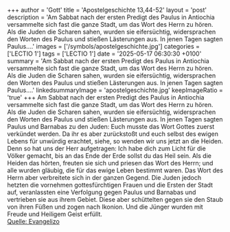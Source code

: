 +++
author = 'Gott'
title = 'Apostelgeschichte 13,44-52'
layout = 'post'
description = 'Am Sabbat nach der ersten Predigt des Paulus in Antiochia versammelte sich fast die ganze Stadt, um das Wort des Herrn zu hören. Als die Juden die Scharen sahen, wurden sie eifersüchtig, widersprachen den Worten des Paulus und stießen Lästerungen aus. In jenen Tagen sagten Paulus....'
images = ['/symbols/apostelgeschichte.jpg']
categories = ['LECTIO 1']
tags = ['LECTIO 1']
date = '2025-05-17 06:30:30 +0100'
summary = 'Am Sabbat nach der ersten Predigt des Paulus in Antiochia versammelte sich fast die ganze Stadt, um das Wort des Herrn zu hören. Als die Juden die Scharen sahen, wurden sie eifersüchtig, widersprachen den Worten des Paulus und stießen Lästerungen aus. In jenen Tagen sagten Paulus....'
linkedsummaryImage = 'apostelgeschichte.jpg'
keepImageRatio = 'true'
+++
Am Sabbat nach der ersten Predigt des Paulus in Antiochia versammelte sich fast die ganze Stadt, um das Wort des Herrn zu hören.
Als die Juden die Scharen sahen, wurden sie eifersüchtig, widersprachen den Worten des Paulus und stießen Lästerungen aus.
In jenen Tagen sagten Paulus und Barnabas zu den Juden: Euch musste das Wort Gottes zuerst verkündet werden.<!--more--> Da ihr es aber zurückstoßt und euch selbst des ewigen Lebens für unwürdig erachtet, siehe, so wenden wir uns jetzt an die Heiden.
Denn so hat uns der Herr aufgetragen: Ich habe dich zum Licht für die Völker gemacht, bis an das Ende der Erde sollst du das Heil sein.
Als die Heiden das hörten, freuten sie sich und priesen das Wort des Herrn; und alle wurden gläubig, die für das ewige Leben bestimmt waren.
Das Wort des Herrn aber verbreitete sich in der ganzen Gegend.
Die Juden jedoch hetzten die vornehmen gottesfürchtigen Frauen und die Ersten der Stadt auf, veranlassten eine Verfolgung gegen Paulus und Barnabas und vertrieben sie aus ihrem Gebiet.
Diese aber schüttelten gegen sie den Staub von ihren Füßen und zogen nach Ikonion.
Und die Jünger wurden mit Freude und Heiligem Geist erfüllt.<br> [Quelle: Evangelizo](https://evangeliumtagfuertag.org/DE/gospel)